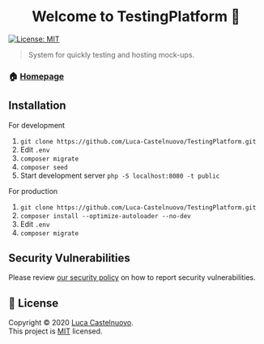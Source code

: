 <h1 align="center">Welcome to TestingPlatform 👋</h1>
<p>
  <a href="https://github.com/Luca-Castelnuovo/TestingPlatform/blob/master/LICENSE" target="_blank">
    <img alt="License: MIT" src="https://img.shields.io/badge/License-MIT-yellow.svg" />
  </a>
</p>

> System for quickly testing and hosting mock-ups.

### 🏠 [Homepage](https://test.lucacastelnuovo.nl)

## Installation

For development

1. `git clone https://github.com/Luca-Castelnuovo/TestingPlatform.git`
2. Edit `.env`
3. `composer migrate`
4. `composer seed`
5. Start development server `php -S localhost:8080 -t public`

For production

1. `git clone https://github.com/Luca-Castelnuovo/TestingPlatform.git`
2. `composer install --optimize-autoloader --no-dev`
3. Edit `.env`
4. `composer migrate`

## Security Vulnerabilities

Please review [our security policy](https://github.com/Luca-Castelnuovo/TestingPlatform/security/policy) on how to report security vulnerabilities.

## 📝 License

Copyright © 2020 [Luca Castelnuovo](https://github.com/Luca-Castelnuovo).<br />
This project is [MIT](https://github.com/Luca-Castelnuovo/TestingPlatform/blob/master/LICENSE) licensed.

